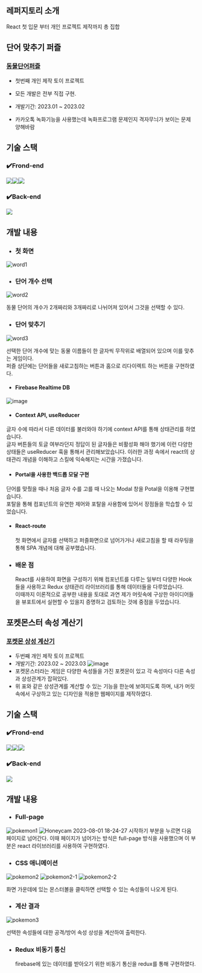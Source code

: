 ## 레퍼지토리 소개

React 첫 입문 부터 개인 프로젝트 제작까지 총 집합

## 단어 맞추기 퍼즐
### [동물단어퍼즐](https://github.com/zenu98/ReactStudy/tree/main/toy-project/word-puzzle)
- 첫번째 개인 제작 토이 프로젝트
- 모든 개발은 전부 직접 구현.
- 개발기간: 2023.01 ~ 2023.02

- 카카오톡 녹화기능을 사용했는데 녹화프로그램 문제인지 격자무늬가 보이는 문제 양해바람


## 기술 스택

### ✔️Frond-end
<img src="https://img.shields.io/badge/React-61DAFB?style=for-the-badge&logo=React&logoColor=black"><img src="https://img.shields.io/badge/Css-1572B6?style=for-the-badge&logo=Css&logoColor=white"><img src="https://img.shields.io/badge/Redux-764ABC?style=for-the-badge&logo=Redux&logoColor=purple">
### ✔️Back-end
<img src="https://img.shields.io/badge/Firebase-FFCA28?style=for-the-badge&logo=Firebase&logoColor=white">


## 개발 내용

- ### 첫 화면
![word1](https://github.com/zenu98/ReactStudy/assets/90780629/9b26683a-3d58-4afb-8976-fc69970c5f8a)


- ### 단어 개수 선택

![word2](https://github.com/zenu98/ReactStudy/assets/90780629/7fbd385c-595a-4b23-b523-af7d5dacabc6)

동물 단어의 개수가 2개짜리와 3개짜리로 나뉘어져 있어서 그것을 선택할 수 있다.

- ### 단어 맞추기
![word3](https://github.com/zenu98/ReactStudy/assets/90780629/9f7411bd-f05c-4be4-a9d7-4daf1a728be3)

선택한 단어 개수에 맞는 동물 이름들이 한 글자씩 무작위로 배열되어 있으며 이를 맞추는 게임이다.  
퍼즐 상단에는 단어들을 새로고침하는 버튼과 홈으로 리다이렉트 하는 버튼을 구현하였다.

- #### Firebase Realtime DB

![image](https://github.com/zenu98/ReactStudy/assets/90780629/2c722322-cd68-408f-a010-eabeadf24e89)

- #### Context API, useReducer
글자 수에 따라서 다른 데이터를 불러와야 하기에 context API를 통해 상태관리를 하였습니다.  
글자 버튼들의 토글 여부라던지 정답이 된 글자들은 비활성화 해야 했기에 이런 다양한 상태들은 useReducer 훅을 통해서 관리해보았습니다.
이러한 과정 속에서 react의 상태관리 개념을 이해하고 스킬에 익숙해지는 시간을 가졌습니다.


- #### Portal을 사용한 백드롭 모달 구현
 단어를 맞췄을 때나 처음 글자 수를 고를 때 나오는 Modal 창을 Potal을 이용해 구현했습니다.  
 포탈을 통해 컴포넌트의 유연한 제어와 포탈을 사용함에 있어서 장점들을 학습할 수 있었습니다.

- #### React-route
  첫 화면에서 글자를 선택하고 퍼즐화면으로 넘어가거나 새로고침을 할 때 라우팅을 통해 SPA 개념에 대해 공부했습니다.

- ### 배운 점
  React를 사용하여 화면을 구성하기 위해 컴포넌트를 다루는 일부터 다양한 Hook들을 사용하고 Redux 상태관리 라이브러리를 통해 데이터들을 다루었습니다.  
  이때까지 이론적으로 공부한 내용을 토대로 과연 제가 머릿속에 구상한 아이디어들을 뷰포트에서 실현할 수 있을지 증명하고 검토하는 것에 중점을 두었습니다.  


## 포켓몬스터 속성 계산기
### [포켓몬 상성 계산기](https://github.com/zenu98/ReactStudy/tree/main/toy-project/poke-element)
- 두번째 개인 제작 토이 프로젝트
- 개발기간: 2023.02 ~ 2023.03
![image](https://github.com/zenu98/ReactStudy/assets/90780629/ca187c3b-9f5c-4e11-bcf1-30fad3a5b59e)
- 포켓몬스터라는 게임은 다양한 속성들을 가진 포켓몬이 있고 각 속성마다 다른 속성과 상성관계가 잡혀있다.
- 위 표와 같은 상성관계를 계산할 수 있는 기능을 한눈에 보여지도록 하며, 내가 머릿속에서 구상하고 있는 디자인을 적용한 웹페이지를 제작하였다.

## 기술 스택

### ✔️Frond-end
<img src="https://img.shields.io/badge/React-61DAFB?style=for-the-badge&logo=React&logoColor=black"><img src="https://img.shields.io/badge/Css-1572B6?style=for-the-badge&logo=Css&logoColor=white"><img src="https://img.shields.io/badge/Redux-764ABC?style=for-the-badge&logo=Redux&logoColor=purple">
### ✔️Back-end
<img src="https://img.shields.io/badge/Firebase-FFCA28?style=for-the-badge&logo=Firebase&logoColor=white">


## 개발 내용

- ### Full-page
![pokemon1](https://github.com/zenu98/ReactStudy/assets/90780629/f31eb3ed-5bca-4af2-b12c-b3d9dc4f5500)
![Honeycam 2023-08-01 18-24-27](https://github.com/zenu98/ReactStudy/assets/90780629/b7dae3eb-ee33-4c3a-afbb-020ef0422ecf)
시작하기 부분을 누르면 다음 페이지로 넘어간다. 이때 페이지가 넘어가는 방식은 full-page 방식을 사용했으며 이 부분은 react 라이브러리를 사용하여 구현하였다.

- ### CSS 애니메이션

![pokemon2](https://github.com/zenu98/ReactStudy/assets/90780629/974651ef-8672-4bfd-949c-91846ca4a56d)
![pokemon2-1](https://github.com/zenu98/ReactStudy/assets/90780629/55d4f5df-b981-4c94-ba0f-642dd9441259)
![pokemon2-2](https://github.com/zenu98/ReactStudy/assets/90780629/1279402b-ca62-4c34-9f3c-82794e48db4c)

화면 가운데에 있는 몬스터볼을 클릭하면 선택할 수 있는 속성들이 나오게 된다. 


- ### 계산 결과
![pokemon3](https://github.com/zenu98/ReactStudy/assets/90780629/2b850f6e-4fa0-41f1-b778-30820f7ac24b)

선택한 속성들에 대한 공격/방어 속성 상성을 계산하여 출력한다.

- ### Redux 비동기 통신
  firebase에 있는 데이터를 받아오기 위한 비동기 통신을 redux를 통해 구현하였다.



